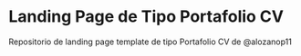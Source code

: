 # Landing Page de Tipo Portafolio CV

Repositorio de landing page template de tipo Portafolio CV de @alozanop11
